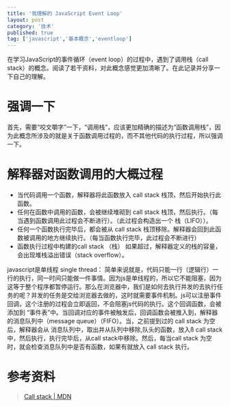 ```yaml
---
title: '我理解的 JavaScript Event Loop' 
layout: post
category: '技术'
published: true
tag: ['javascript','基本概念','eventloop']
---
```


在学习JavaScript的事件循环（event loop）的过程中，遇到了调用栈（call stack）的概念。阅读了若干资料，对此概念感觉更加清晰了。在此记录并分享一下自己的理解。

# 强调一下

首先，需要“咬文嚼字”一下，“调用栈”，应该更加精确的描述为“函数调用栈”，因为此概念所涉及的就是关于函数调用过程的，而不其他代码的执行过程，所以强调一下。

# 解释器对函数调用的大概过程
+ 当代码调用一个函数，解释器将此函数放入 call stack 栈顶，然后开始执行此函数。
+ 任何在函数中调用的函数，会被继续堆砌到 call stack 栈顶，然后执行。（每当遇到函数调用此过程会不断进行）。（此过程会构造出一个 栈（LIFO））。
+ 任何一个函数执行完毕后，都会被从 call stack 栈顶移除。解释器会回到此函数被调用的地方继续执行。（每当函数执行完毕，此过程会不断进行）
+ 函数执行过程中构建的call stack （栈） 如果超过，解释器定义的栈的容量，会出现堆栈溢出错误（stack overflow）。

javascript是单线程 single thread： 简单来说就是，代码只能一行（逻辑行）一行的执行，同一时间只能做一件事情。因为js是单线程的，所以它不能阻塞，因为这等于整个程序都暂停运行。那么在浏览器中，我们是如何去执行并发的去执行任务的呢？并发的任务是交给浏览器去做的，这时就需要事件机制。js可以注册事件回调，这个注册的过程会立即返回，不会阻塞js代码的执行。这个回调函数，会被添加到 “事件表”中。当回调对应的事件被触发后，回调函数会被推入到，解释器的消息队列中（message queue）（FIFO）。当，之前提到过的 call stack 为空后，解释器会从 消息队列中，取出并从队列中移除,队头的函数，放入ß call stack 中，然后执行，执行完毕后，从call stack中移除。然后，每当call stack 为空时，就会检查消息队列中是否有函数，如果有就放入 call stack 执行。

# 参考资料

>  [Call stack | MDN](https://developer.mozilla.org/en-US/docs/Glossary/Call_stack)

